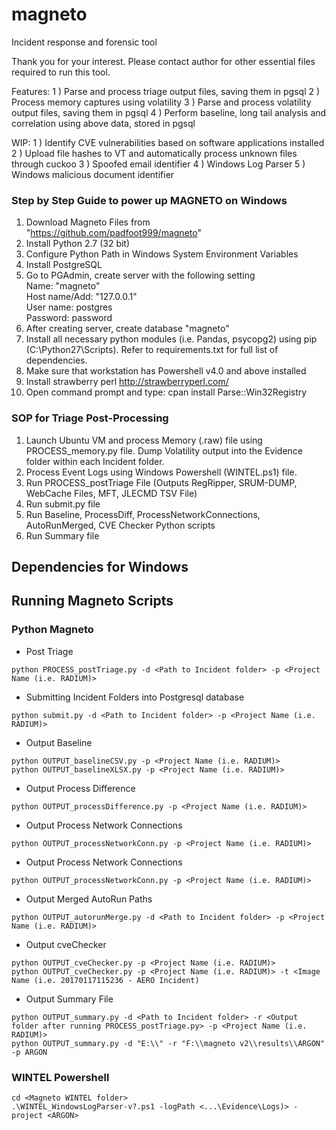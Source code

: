 # magneto
Incident response and forensic tool

Thank you for your interest. Please contact author for other essential files required to run this tool.

Features: 
1 ) Parse and process triage output files, saving them in pgsql 
2 ) Process memory captures using volatility 
3 ) Parse and process volatility output files, saving them in pgsql 
4 ) Perform baseline, long tail analysis and correlation using above data, stored in pgsql

WIP:
1 ) Identify CVE vulnerabilities based on software applications installed 
2 ) Upload file hashes to VT and automatically process unknown files through cuckoo 
3 ) Spoofed email identifier 
4 ) Windows Log Parser 
5 ) Windows malicious document identifier

### Step by Step Guide to power up MAGNETO on Windows

1. Download Magneto Files from "https://github.com/padfoot999/magneto"
2. Install Python 2.7 (32 bit)
3. Configure Python Path in Windows System Environment Variables
4. Install PostgreSQL
5. Go to PGAdmin, create server with the following setting
        <br />Name: "magneto"
        <br />Host name/Add: "127.0.0.1"
        <br />User name: postgres
        <br />Password: password
6. After creating server, create database "magneto"
7. Install all necessary python modules (i.e. Pandas, psycopg2) using pip (C:\Python27\Scripts). Refer to requirements.txt for full list of dependencies.
8. Make sure that workstation has Powershell v4.0 and above installed
9. Install strawberry perl 
http://strawberryperl.com/
10. Open command prompt and type: 
cpan
install Parse::Win32Registry

### SOP for Triage Post-Processing

1. Launch Ubuntu VM and process Memory (.raw) file using PROCESS_memory.py file. Dump Volatility output into the Evidence folder within each Incident folder.
2. Process Event Logs using Windows Powershell (WINTEL.ps1) file.
3. Run PROCESS_postTriage File (Outputs RegRipper, SRUM-DUMP, WebCache Files, MFT, JLECMD TSV File)
4. Run submit.py file
5. Run Baseline, ProcessDiff, ProcessNetworkConnections, AutoRunMerged, CVE Checker Python scripts
6. Run Summary file

## Dependencies for Windows


## Running Magneto Scripts

### Python Magneto
* Post Triage
```
python PROCESS_postTriage.py -d <Path to Incident folder> -p <Project Name (i.e. RADIUM)>
```
* Submitting Incident Folders into Postgresql database
```
python submit.py -d <Path to Incident folder> -p <Project Name (i.e. RADIUM)>
```
* Output Baseline
```
python OUTPUT_baselineCSV.py -p <Project Name (i.e. RADIUM)>
python OUTPUT_baselineXLSX.py -p <Project Name (i.e. RADIUM)>
```
* Output Process Difference
```
python OUTPUT_processDifference.py -p <Project Name (i.e. RADIUM)>  
```
* Output Process Network Connections
```
python OUTPUT_processNetworkConn.py -p <Project Name (i.e. RADIUM)>  
```
* Output Process Network Connections
```
python OUTPUT_processNetworkConn.py -p <Project Name (i.e. RADIUM)>  
```
* Output Merged AutoRun Paths
```
python OUTPUT_autorunMerge.py -d <Path to Incident folder> -p <Project Name (i.e. RADIUM)>  
```
* Output cveChecker
```
python OUTPUT_cveChecker.py -p <Project Name (i.e. RADIUM)> 
python OUTPUT_cveChecker.py -p <Project Name (i.e. RADIUM)> -t <Image Name (i.e. 20170117115236 - AERO Incident)
```
* Output Summary File
```
python OUTPUT_summary.py -d <Path to Incident folder> -r <Output folder after running PROCESS_postTriage.py> -p <Project Name (i.e. RADIUM)>
python OUTPUT_summary.py -d "E:\\" -r "F:\\magneto v2\\results\\ARGON" -p ARGON
```
### WINTEL Powershell 
```
cd <Magneto WINTEL folder>
.\WINTEL_WindowsLogParser-v?.ps1 -logPath <...\Evidence\Logs)> -project <ARGON>
```
